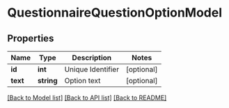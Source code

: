 # QuestionnaireQuestionOptionModel

## Properties
Name | Type | Description | Notes
------------ | ------------- | ------------- | -------------
**id** | **int** | Unique Identifier | [optional] 
**text** | **string** | Option text | [optional] 

[[Back to Model list]](../README.md#documentation-for-models) [[Back to API list]](../README.md#documentation-for-api-endpoints) [[Back to README]](../README.md)


